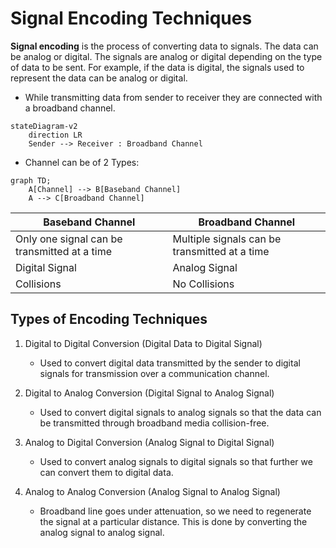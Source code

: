 # Signal Encoding Techniques

**Signal encoding** is the process of converting data to signals. The data can be analog or digital. The signals are analog or digital depending on the type of data to be sent. For example, if the data is digital, the signals used to represent the data can be analog or digital.

- While transmitting data from sender to receiver they are connected with a broadband channel.

```mermaid
stateDiagram-v2
    direction LR
    Sender --> Receiver : Broadband Channel
```

- Channel can be of 2 Types:
```mermaid
graph TD;
    A[Channel] --> B[Baseband Channel]
    A --> C[Broadband Channel]
```
| Baseband Channel | Broadband Channel |
| --- | --- |
| Only one signal can be transmitted at a time | Multiple signals can be transmitted at a time |
|Digital Signal|Analog Signal|
|Collisions|No Collisions|

## Types of Encoding Techniques

1. Digital to Digital Conversion (Digital Data to Digital Signal)
   - Used to convert digital data transmitted by the sender to digital signals for transmission over a communication channel.

2. Digital to Analog Conversion (Digital Signal to Analog Signal)
   - Used to convert digital signals to analog signals so that the data can be transmitted through broadband media collision-free.

3. Analog to Digital Conversion (Analog Signal to Digital Signal)
    - Used to convert analog signals to digital signals so that further we can convert them to digital data.

4. Analog to Analog Conversion (Analog Signal to Analog Signal)
   - Broadband line goes under attenuation, so we need to regenerate the signal at a particular distance. This is done by converting the analog signal to analog signal.